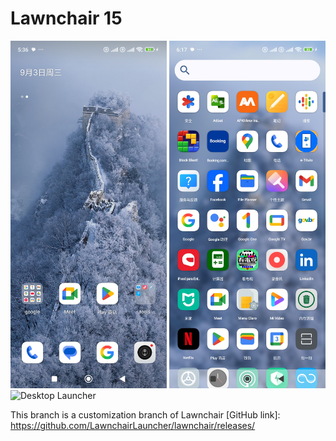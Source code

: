 # Lawnchair 15
<picture>
    <source media="(prefers-color-scheme: dark)" srcset="docs/assets/device-frame.jpg" width="250px">
    <img alt="Desktop Launcher" src="docs/assets/device-frame.jpg" width="250px">
    <img alt="Desktop Launcher" src="docs/assets/device-frame2.jpg" width="250px">
    <img alt="Desktop Launcher" src="docs/assets/device-frame3.jpg" width="250px">
</picture>


This branch is a customization branch of Lawnchair
[GitHub link]: https://github.com/LawnchairLauncher/lawnchair/releases/
